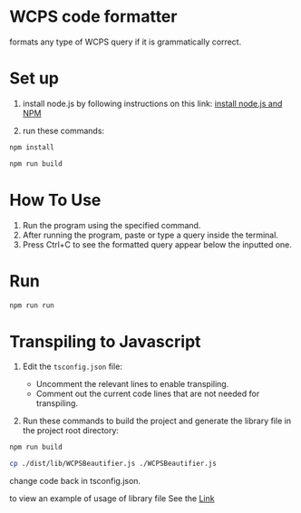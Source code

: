 # WCPS code formatter
formats any type of WCPS query if it is grammatically correct.

# Set up

1. install node.js by following instructions on this link:
[install node.js and NPM](https://nodejs.org/en/download/package-manager)

2. run these commands:
```bash
npm install
```
```bash
npm run build
```



# How To Use

1. Run the program using the specified command.
2. After running the program, paste or type a query inside the terminal.
3. Press Ctrl+C to see the formatted query appear below the inputted one.

# Run

```bash
npm run run
```


# Transpiling to Javascript

1. Edit the `tsconfig.json` file:
   - Uncomment the relevant lines to enable transpiling.
   - Comment out the current code lines that are not needed for transpiling.

2. Run these commands to build the project and generate the library file in the project root directory:


```bash
npm run build
```

```bash
cp ./dist/lib/WCPSBeautifier.js ./WCPSBeautifier.js
```

change code back in tsconfig.json.

to view an example of usage of library file See the [Link](https://github.com/nchabashvili/WCPS-Code-Beautifier.git)
